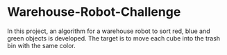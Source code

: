 # Warehouse-Robot-Challenge
In this project, an algorithm for a warehouse robot to sort red, blue and green objects is
developed. The target is to move each cube into the trash bin with the same color.
